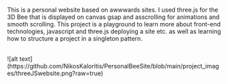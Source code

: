 This is a personal website based on awwwards sites. I used three.js for the 3D Bee that is displayed on canvas gsap and asscrolling for animations and smooth scrolling. This project is a playground to learn more about front-end technologies, javascript and three.js deploying a site etc. as well as learning how to structure a project in a singleton pattern.


</br>
![alt text](https://github.com/NikosKaloritis/PersonalBeeSite/blob/main/project_images/threeJSwebsite.png?raw=true)
